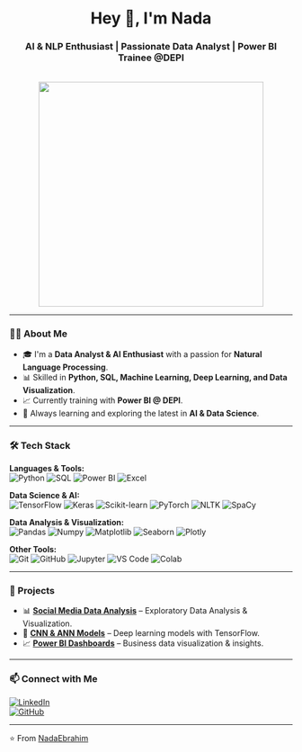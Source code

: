 <div align="center">
	<h1>Hey 👋, I'm Nada </h1>
	<h3>AI & NLP Enthusiast | Passionate Data Analyst | Power BI Trainee @DEPI</h3>
	<br>
	<img src="https://media.giphy.com/media/L1R1tvI9svkIWwpVYr/giphy.gif" width="400"/>
</div>

---

### 👩‍💻 About Me
- 🎓 I'm a **Data Analyst & AI Enthusiast** with a passion for **Natural Language Processing**.  
- 📊 Skilled in **Python, SQL, Machine Learning, Deep Learning, and Data Visualization**.  
- 📈 Currently training with **Power BI @ DEPI**.  
- 🌱 Always learning and exploring the latest in **AI & Data Science**.  

---

### 🛠️ Tech Stack
**Languages & Tools:**  
![Python](https://img.shields.io/badge/Python-3776AB?style=for-the-badge&logo=python&logoColor=white)
![SQL](https://img.shields.io/badge/SQL-4479A1?style=for-the-badge&logo=postgresql&logoColor=white)
![Power BI](https://img.shields.io/badge/Power%20BI-F2C811?style=for-the-badge&logo=powerbi&logoColor=black)
![Excel](https://img.shields.io/badge/Excel-217346?style=for-the-badge&logo=microsoft-excel&logoColor=white)

**Data Science & AI:**  
![TensorFlow](https://img.shields.io/badge/TensorFlow-FF6F00?style=for-the-badge&logo=tensorflow&logoColor=white)
![Keras](https://img.shields.io/badge/Keras-D00000?style=for-the-badge&logo=keras&logoColor=white)
![Scikit-learn](https://img.shields.io/badge/Scikit--learn-F7931E?style=for-the-badge&logo=scikitlearn&logoColor=white)
![PyTorch](https://img.shields.io/badge/PyTorch-EE4C2C?style=for-the-badge&logo=pytorch&logoColor=white)
![NLTK](https://img.shields.io/badge/NLTK-15495E?style=for-the-badge&logo=python&logoColor=white)
![SpaCy](https://img.shields.io/badge/SpaCy-09A3D5?style=for-the-badge&logo=python&logoColor=white)

**Data Analysis & Visualization:**  
![Pandas](https://img.shields.io/badge/Pandas-150458?style=for-the-badge&logo=pandas&logoColor=white)
![Numpy](https://img.shields.io/badge/Numpy-013243?style=for-the-badge&logo=numpy&logoColor=white)
![Matplotlib](https://img.shields.io/badge/Matplotlib-11557c?style=for-the-badge&logo=plotly&logoColor=white)
![Seaborn](https://img.shields.io/badge/Seaborn-4EABE1?style=for-the-badge&logo=python&logoColor=white)
![Plotly](https://img.shields.io/badge/Plotly-3F4F75?style=for-the-badge&logo=plotly&logoColor=white)

**Other Tools:**  
![Git](https://img.shields.io/badge/Git-F05032?style=for-the-badge&logo=git&logoColor=white)
![GitHub](https://img.shields.io/badge/GitHub-181717?style=for-the-badge&logo=github&logoColor=white)
![Jupyter](https://img.shields.io/badge/Jupyter-F37626?style=for-the-badge&logo=jupyter&logoColor=white)
![VS Code](https://img.shields.io/badge/VS%20Code-007ACC?style=for-the-badge&logo=visual-studio-code&logoColor=white)
![Colab](https://img.shields.io/badge/Google%20Colab-F9AB00?style=for-the-badge&logo=googlecolab&logoColor=white)

---

### 🚀 Projects
- 📊 **[Social Media Data Analysis](#)** – Exploratory Data Analysis & Visualization.  
- 🤖 **[CNN & ANN Models](#)** – Deep learning models with TensorFlow.  
- 📈 **[Power BI Dashboards](#)** – Business data visualization & insights.  

---

### 📫 Connect with Me
[![LinkedIn](https://img.shields.io/badge/LinkedIn-0077B5?style=for-the-badge&logo=linkedin&logoColor=white)](https://www.linkedin.com/in/nada-ebrahim-53619a338)  
[![GitHub](https://img.shields.io/badge/GitHub-181717?style=for-the-badge&logo=github&logoColor=white)](https://github.com/nadaebrahim)  

---

⭐️ From [NadaEbrahim](https://github.com/nadaebrahim)


